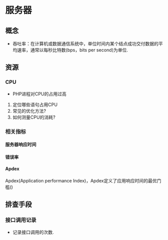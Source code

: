 # 服务器
## 概念
- 吞吐率：在计算机或数据通信系统中，单位时间内某个结点成功交付数据的平均速率，通常以每秒比特数(bps，bits per second)为单位.

## 资源
### CPU
- PHP进程对CPU的占用过高
1. 定位哪些语句占用CPU
2. 常见的优化方法?
3. 如何测量CPU的消耗?


### 相关指标
#### 服务器响应时间

#### 错误率

#### Apdex
Apdex(Application performance Index)，Apdex定义了应用响应时间的最优门槛()



## 排查手段
### 接口调用记录
- 记录接口调用的次数.